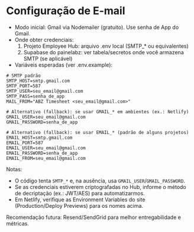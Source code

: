 # Configuração de E-mail

- Modo inicial: Gmail via Nodemailer (gratuito). Use senha de App do Gmail.
- Onde obter credenciais:
  1) Projeto Employee Hub: arquivo .env local (SMTP_* ou equivalentes)
  2) Supabase do painelabz: ver tabela/secretos onde você armazena SMTP (se aplicável)
- Variáveis esperadas (ver .env.example):

```env
# SMTP padrão
SMTP_HOST=smtp.gmail.com
SMTP_PORT=587
SMTP_USER=seu_email@gmail.com
SMTP_PASS=senha_de_app
MAIL_FROM="ABZ Timesheet <seu_email@gmail.com>"

# Alternativo (fallback): se usar GMAIL_* em ambientes (ex.: Netlify)
GMAIL_USER=seu_email@gmail.com
GMAIL_PASSWORD=senha_de_app

# Alternativo (fallback): se usar EMAIL_* (padrão de alguns projetos)
EMAIL_HOST=smtp.gmail.com
EMAIL_PORT=587
EMAIL_USER=seu_email@gmail.com
EMAIL_PASSWORD=senha_de_app
EMAIL_FROM=seu_email@gmail.com
```

Notas:

- O código tenta `SMTP_*` e, na ausência, usa `GMAIL_USER`/`GMAIL_PASSWORD`.
- Se as credenciais estiverem criptografadas no Hub, informe o método de decriptação (ex.: JWT/AES) para automatizarmos.
- Em Netlify, verifique as Environment Variables do site (Production/Deploy Previews) para os nomes acima.

Recomendação futura: Resend/SendGrid para melhor entregabilidade e métricas.

